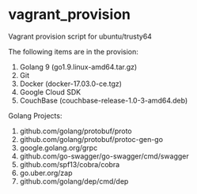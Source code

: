 # vagrant_provision
Vagrant provision script for ubuntu/trusty64

The following items are in the provision:

1. Golang 9 (go1.9.linux-amd64.tar.gz)
2. Git
3. Docker (docker-17.03.0-ce.tgz)
4. Google Cloud SDK
5. CouchBase (couchbase-release-1.0-3-amd64.deb)


Golang Projects: 
1. github.com/golang/protobuf/proto
2. github.com/golang/protobuf/protoc-gen-go
3. google.golang.org/grpc
4. github.com/go-swagger/go-swagger/cmd/swagger
5. github.com/spf13/cobra/cobra
6. go.uber.org/zap
7. github.com/golang/dep/cmd/dep
